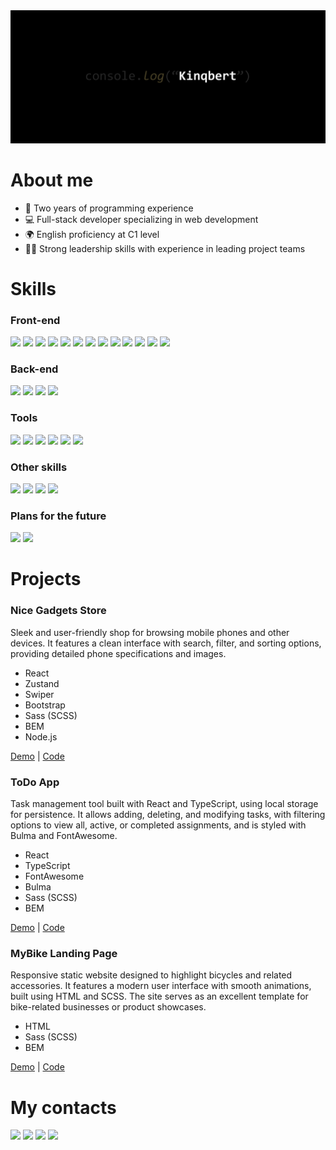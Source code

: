 <img src="./assets/header.png">

<h1>About me</h1>
<ul>
  <li>📓 Two years of programming experience</li>
  <li>💻 Full-stack developer specializing in web development</li>
  <li>🌍 English proficiency at C1 level</li>
  <li>👨‍💻 Strong leadership skills with experience in leading project teams</li>
</ul>

<h1>Skills</h1>

<h3>Front-end</h3>

<div>
  <img height="24px" src="https://img.shields.io/badge/-JavaScript-000000?style=flat&logo=javascript" />
  <img height="24px" src="https://img.shields.io/badge/-TypeScript-000000?style=flat&logo=typescript" />
  <img height="24px" src="https://img.shields.io/badge/-HTML-000000?style=flat&logo=html5" />
  <img height="24px" src="https://img.shields.io/badge/-CSS-000000?style=flat&logo=css3" />
  <img height="24px" src="https://img.shields.io/badge/-SCSS-000000?style=flat&logo=sass" />
  <img height="24px" src="https://img.shields.io/badge/-React-000000?style=flat&logo=react" />
  <img height="24px" src="https://img.shields.io/badge/-Redux-000000?style=flat&logo=redux" />
  <img height="24px" src="https://img.shields.io/badge/-BEM-000000?style=flat" />
  <img height="24px" src="https://img.shields.io/badge/-Bulma-000000?style=flat&logo=bulma" />
  <img height="24px" src="https://img.shields.io/badge/-Bootstrap-000000?style=flat&logo=bootstrap" />
  <img height="24px" src="https://img.shields.io/badge/-Webpack-000000?style=flat&logo=webpack" />
  <img height="24px" src="https://img.shields.io/badge/-Vite-000000?style=flat&logo=vite" />
  <img height="24px" src="https://img.shields.io/badge/-REST_API-000000?style=flat" />
</div>

<h3>Back-end</h3>

<div>
  <img height="24px" src="https://img.shields.io/badge/-Node.js-000000?style=flat&logo=node.js" />
  <img height="24px" src="https://img.shields.io/badge/-NPM-000000?style=flat&logo=npm" />
  <img height="24px" src="https://img.shields.io/badge/-PostgreSQL-000000?style=flat&logo=postgresql" />
  <img height="24px" src="https://img.shields.io/badge/-MySQL-000000?style=flat&logo=mysql" />
</div>

<h3>Tools</h3>

<div>
  <img height="24px" src="https://img.shields.io/badge/-Figma-000000?style=flat&logo=figma" />
  <img height="24px" src="https://img.shields.io/badge/-Git-000000?style=flat&logo=git" />
  <img height="24px" src="https://img.shields.io/badge/-GitHub-000000?style=flat&logo=github" />
  <img height="24px" src="https://img.shields.io/badge/-Docker-000000?style=flat&logo=docker" />
  <img height="24px" src="https://img.shields.io/badge/-VS_Code-000000?style=flat&logo=visual-studio-code" />
  <img height="24px" src="https://img.shields.io/badge/-Photoshop-000000?style=flat&logo=adobe-photoshop" />
</div>

<h3>Other skills</h3>

<div>
  <img height="24px" src="https://img.shields.io/badge/-C%23-000000?style=flat&logo=csharp" />
  <img height="24px" src="https://img.shields.io/badge/-C%2B%2B-000000?style=flat&logo=c%2B%2B" />
  <img height="24px" src="https://img.shields.io/badge/-OOP-000000?style=flat" />
  <img height="24px" src="https://img.shields.io/badge/-Algorithms-000000?style=flat" />
</div>

<h3>Plans for the future</h3>

<div>
  <img height="24px" src="https://img.shields.io/badge/-Vue.js-000000?style=flat&logo=vue.js" />
  <img height="24px" src="https://img.shields.io/badge/-Angular-000000?style=flat&logo=angular" />
</div>

<h1>Projects</h1>

<h3>Nice Gadgets Store</h3>
<p>Sleek and user-friendly shop for browsing mobile phones and other devices. It features a clean interface with search, filter, and sorting options, providing detailed phone specifications and images.</p>
<ul>
  <li>React</li>
  <li>Zustand</li>
  <li>Swiper</li>
  <li>Bootstrap</li>
  <li>Sass (SCSS)</li>
  <li>BEM</li>
  <li>Node.js</li>
</ul>
<a href="https://fs-mar24-kyrylos-witnesses.github.io/phone-catalog/">Demo</a> | <a href="https://github.com/fs-mar24-kyrylos-witnesses/phone-catalog">Code</a>

<h3>ToDo App</h3>
<p>Task management tool built with React and TypeScript, using local storage for persistence. It allows adding, deleting, and modifying tasks, with filtering options to view all, active, or completed assignments, and is styled with Bulma and FontAwesome.</p>
<ul>
  <li>React</li>
  <li>TypeScript</li>
  <li>FontAwesome</li>
  <li>Bulma</li>
  <li>Sass (SCSS)</li>
  <li>BEM</li>
</ul>
<a href="https://kinqbert.github.io/react_todo-app/">Demo</a> | <a href="https://github.com/kinqbert/react_todo-app">Code</a>

<h3>MyBike Landing Page</h3>
<p>Responsive static website designed to highlight bicycles and related accessories. It features a modern user interface with smooth animations, built using HTML and SCSS. The site serves as an excellent template for bike-related businesses or product showcases.</p>
<ul>
  <li>HTML</li>
  <li>Sass (SCSS)</li>
  <li>BEM</li>
</ul>
<a href="https://kinqbert.github.io/my-bike-landing/">Demo</a> | <a href="https://github.com/kinqbert/my-bike-landing">Code</a>

<h1>My contacts</h1>

<div>
  <a href="https://t.me/perekhodko_m"><img height="24px" src="https://img.shields.io/badge/-Telegram-000000?style=flat&logo=telegram" /></a>
  <a href="https://www.linkedin.com/in/maksym-perekhodko/"><img height="24px" src="https://img.shields.io/badge/-LinkedIn-000000?style=flat&logo=linkedin" /></a>
  <a href="mailto:perekhodko.maksym@gmail.com"><img height="24px" src="https://img.shields.io/badge/-Email-000000?style=flat&logo=gmail" /></a>
  <a href="https://discordapp.com/users/kinqbert/"><img height="24px" src="https://img.shields.io/badge/-Discord-000000?style=flat&logo=discord&logoColor=white" /></a>
</div>